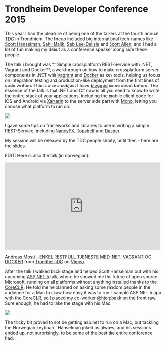 Trondheim Developer Conference 2015
===
This year I had the pleasure of being one of the talkers at the fourth annual [TDC](http://2015.trondheimdc.no/) in Trondhiem.
The lineup included big international tech-names like [Scott Hanselman](http://www.hanselman.com/), [Sahil Malik](http://blah.winsmarts.com/), [Seb Lee-Delisle](http://seb.ly/) and [Scott Allen](http://odetocode.com/about/scott-allen), and I had a lot of fun making my debut as a conference speaker along side these people.

The talk i brought was **
Simple crossplatform REST-Service with .NET, Vagrant and Docker**, a walkthrough on how to make crossplatform server components in .NET with [Vagrant](https://www.vagrantup.com/) and [Docker](https://www.docker.com/) as key tools, helping us focus on integration testing and production-like deployment from the first lines of code written. This is also a subject I have [blogged](http://blog.amosti.net/build-test-and-deploy-net-apps-with-vagrant-and-docker/) some about before. The essence of the talk is that .NET and C# now is all you need to know to write the entire stack of your applications, including the mobile client code for iOS and Android via [Xamarin](https://xamarin.com/) to the server side part with [Mono](http://www.mono-project.com/), letting you choose what platform to run on.

![](http://i.imgur.com/bJeyynv.jpg)

I gave some tips on frameworks and libraries to use in writing a simple REST-Service, including [NancyFX](http://nancyfx.org/), [Topshelf](http://topshelf-project.com/) and [Dapper](https://github.com/StackExchange/dapper-dot-net).

My session will be released by the TDC people shorty, until then - here are the slides.

<script async class="speakerdeck-embed" data-id="3191aeafb0bf493b8be90abe01639bce" data-ratio="1.77777777777778" src="//speakerdeck.com/assets/embed.js"></script>

EDIT: Here is also the talk (in norwegian):

<iframe src="https://player.vimeo.com/video/144964559" width="500" height="281" frameborder="0" webkitallowfullscreen mozallowfullscreen allowfullscreen></iframe> <p><a href="https://vimeo.com/144964559">Andreas Mosti - ENKEL RESTFULL TJENESTE MED .NET, VAGRANT OG DOCKER</a> from <a href="https://vimeo.com/trondheimdc">TrondheimDC</a> on <a href="https://vimeo.com">Vimeo</a>.</p>


After the talk I walked back stage and helped Scott Hanselman out with his upcoming [ASP.NET 5](http://www.asp.net/vnext) talk, where he showed me the future of open source Microsoft, running on all platforms without anything installed thanks to the [CoreCLR](https://github.com/dotnet/coreclr). He told me he planned on asking some random people in the audience for a Mac to show how easy it was to run a sample ASP.NET 5 app with the CoreCLR, so I placed my co-worker [@hjerpbakk](http://hjerpbakk.com/) on the front raw. Sure enough, he had to take the stage with his Mac.

![](http://i.imgur.com/6Ba2BF7.jpg)

The tricky bit proved to not be getting asp.net to run on a Mac, but tackling the Norwegian keyboard. Hanselman joked as always, and his sessions ended up, not surprisingly, to be some of the best the entire conference had.  
